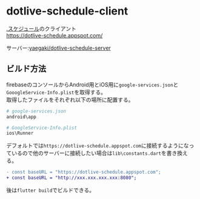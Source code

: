 # dotlive-schedule-client

[.スケジュール](https://apps.apple.com/jp/app/%E3%82%B9%E3%82%B1%E3%82%B8%E3%83%A5%E3%83%BC%E3%83%AB/id1512712289?mt=8)のクライアント  
https://dotlive-schedule.appspot.com/



サーバー:[yaegaki/dotlive-schedule-server](https://github.com/yaegaki/dotlive-schedule-server)

## ビルド方法 

firebaseのコンソールからAndroid用とiOS用に`google-services.json`と`GooogleService-Info.plist`を取得する。  
取得したファイルをそれぞれ以下の場所に配置する。

```sh
# google-services.json
android\app

# GoogleService-Info.plist
ios\Runner
```

デフォルトでは`https://dotlive-schedule.appspot.com`に接続するようになっているので他のサーバーに接続したい場合は`lib\constants.dart`を書き換える。

```patch
- const baseURL = "https://dotlive-schedule.appspot.com";
+ const baseURL = "http://xxx.xxx.xxx.xxx:8080";
```


後は`flutter build`でビルドできる。
